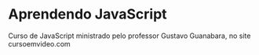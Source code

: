# Aprendendo JavaScript
 Curso de JavaScript ministrado pelo professor Gustavo Guanabara, no site cursoemvideo.com
